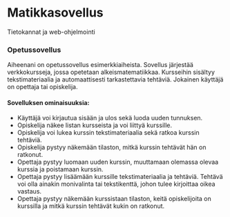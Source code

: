 # Matikkasovellus
Tietokannat ja web-ohjelmointi

### Opetussovellus
Aiheenani on opetussovellus esimerkkiaiheista. Sovellus järjestää verkkokursseja, jossa opetetaan alkeismatematiikkaa. Kursseihin sisältyy tekstimateriaalia ja automaattisesti tarkastettavia tehtäviä. Jokainen käyttäjä on opettaja tai opiskelija.

#### Sovelluksen ominaisuuksia:
- Käyttäjä voi kirjautua sisään ja ulos sekä luoda uuden tunnuksen.
- Opiskelija näkee listan kursseista ja voi liittyä kurssille.
- Opiskelija voi lukea kurssin tekstimateriaalia sekä ratkoa kurssin tehtäviä.
- Opiskelija pystyy näkemään tilaston, mitkä kurssin tehtävät hän on ratkonut.
- Opettaja pystyy luomaan uuden kurssin, muuttamaan olemassa olevaa kurssia ja poistamaan kurssin.
- Opettaja pystyy lisäämään kurssille tekstimateriaalia ja tehtäviä. Tehtävä voi olla ainakin monivalinta tai tekstikenttä, johon tulee kirjoittaa oikea vastaus.
- Opettaja pystyy näkemään kurssistaan tilaston, keitä opiskelijoita on kurssilla ja mitkä kurssin tehtävät kukin on ratkonut.
